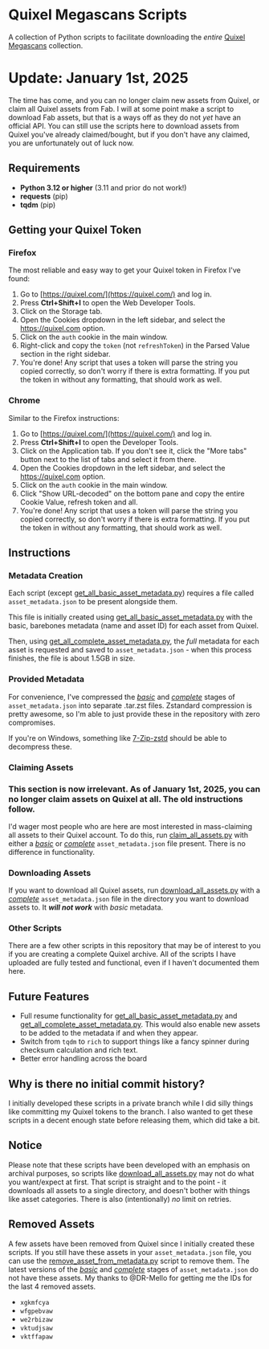 # Quixel Megascans Scripts
A collection of Python scripts to facilitate downloading the *entire* [Quixel Megascans](https://quixel.com/) collection.

# Update: January 1st, 2025
The time has come, and you can no longer claim new assets from Quixel, or claim all Quixel assets from Fab. I will at some point make a script to download Fab assets, but that is a ways off as they do not _yet_ have an official API. You can still use the scripts here to download assets from Quixel you've already claimed/bought, but if you don't have any claimed, you are unfortunately out of luck now.

## Requirements
- **Python 3.12 or higher** (3.11 and prior do not work!)
- **requests** (pip)
- **tqdm** (pip)

## Getting your Quixel Token
### Firefox
The most reliable and easy way to get your Quixel token in Firefox I've found:
1. Go to [https://quixel.com/](https://quixel.com/) and log in.
2. Press **Ctrl+Shift+I** to open the Web Developer Tools.
3. Click on the Storage tab.
4. Open the Cookies dropdown in the left sidebar, and select the https://quixel.com option.
5. Click on the `auth` cookie in the main window.
6. Right-click and copy the `token` (not `refreshToken`) in the Parsed Value section in the right sidebar.
7. You're done! Any script that uses a token will parse the string you copied correctly, so don't worry if there is extra formatting. If you put the token in without any formatting, that should work as well.

### Chrome
Similar to the Firefox instructions:
1. Go to [https://quixel.com/](https://quixel.com/) and log in.
2. Press **Ctrl+Shift+I** to open the Developer Tools.
3. Click on the Application tab. If you don't see it, click the "More tabs" button next to the list of tabs and select it from there.
4. Open the Cookies dropdown in the left sidebar, and select the https://quixel.com option.
5. Click on the `auth` cookie in the main window.
6. Click "Show URL-decoded" on the bottom pane and copy the entire Cookie Value, refresh token and all.
7. You're done! Any script that uses a token will parse the string you copied correctly, so don't worry if there is extra formatting. If you put the token in without any formatting, that should work as well.

## Instructions
### Metadata Creation
Each script (except [get_all_basic_asset_metadata.py](get_all_basic_asset_metadata.py)) requires a file called `asset_metadata.json` to be present alongside them.

This file is initially created using [get_all_basic_asset_metadata.py](get_all_basic_asset_metadata.py) with the basic, barebones metadata (name and asset ID) for each asset from Quixel.

Then, using [get_all_complete_asset_metadata.py](get_all_complete_asset_metadata.py), the *full* metadata for each asset is requested and saved to `asset_metadata.json` - when this process finishes, the file is about 1.5GB in size.

### Provided Metadata
For convenience, I've compressed the [*basic*](basic_asset_metadata.tar.zst) and [*complete*](complete_asset_metadata.tar.zst) stages of `asset_metadata.json` into separate .tar.zst files. Zstandard compression is pretty awesome, so I'm able to just provide these in the repository with zero compromises.

If you're on Windows, something like [7-Zip-zstd](https://github.com/mcmilk/7-Zip-zstd) should be able to decompress these.

### Claiming Assets
### This section is now irrelevant. As of January 1st, 2025, you can no longer claim assets on Quixel at all. The old instructions follow.
I'd wager most people who are here are most interested in mass-claiming all assets to their Quixel account. To do this, run [claim_all_assets.py](claim_all_assets.py) with either a [*basic*](basic_asset_metadata.tar.zst) or [*complete*](complete_asset_metadata.tar.zst) `asset_metadata.json` file present. There is no difference in functionality.

### Downloading Assets
If you want to download all Quixel assets, run [download_all_assets.py](download_all_assets.py) with a [*complete*](complete_asset_metadata.tar.zst) `asset_metadata.json` file in the directory you want to download assets to. It ***will not work*** with *basic* metadata.

### Other Scripts
There are a few other scripts in this repository that may be of interest to you if you are creating a complete Quixel archive. All of the scripts I have uploaded are fully tested and functional, even if I haven't documented them here.

## Future Features
- Full resume functionality for [get_all_basic_asset_metadata.py](get_all_basic_asset_metadata.py) and [get_all_complete_asset_metadata.py](get_all_complete_asset_metadata.py). This would also enable new assets to be added to the metadata if and when they appear.
- Switch from `tqdm` to `rich` to support things like a fancy spinner during checksum calculation and rich text.
- Better error handling across the board

## Why is there no initial commit history?
I initially developed these scripts in a private branch while I did silly things like committing my Quixel tokens to the branch. I also wanted to get these scripts in a decent enough state before releasing them, which did take a bit.

## Notice
Please note that these scripts have been developed with an emphasis on archival purposes, so scripts like [download_all_assets.py](download_all_assets.py) may not do what you want/expect at first. That script is straight and to the point - it downloads all assets to a single directory, and doesn't bother with things like asset categories. There is also (intentionally) *no* limit on retries.

## Removed Assets
A few assets have been removed from Quixel since I initially created these scripts. If you still have these assets in your `asset_metadata.json` file, you can use the [remove_asset_from_metadata.py](remove_asset_from_metadata.py) script to remove them. The latest versions of the [*basic*](basic_asset_metadata.tar.zst) and [*complete*](complete_asset_metadata.tar.zst) stages of `asset_metadata.json` do not have these assets. My thanks to @DR-Mello for getting me the IDs for the last 4 removed assets.

- `xgkmfcya`
- `wfgpebvaw`
- `we2rbizaw`
- `vktudjsaw`
- `vktffapaw`
